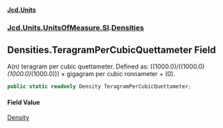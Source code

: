 #### [Jcd.Units](index.md 'index')
### [Jcd.Units.UnitsOfMeasure.SI](Jcd.Units.UnitsOfMeasure.SI.md 'Jcd.Units.UnitsOfMeasure.SI').[Densities](Densities.md 'Jcd.Units.UnitsOfMeasure.SI.Densities')

## Densities.TeragramPerCubicQuettameter Field

A(n) teragram per cubic quettameter. Defined as: ((1000.0)/((1000.0)*(1000.0)*(1000.0))) × gigagram per cubic ronnameter + (0).

```csharp
public static readonly Density TeragramPerCubicQuettameter;
```

#### Field Value
[Density](Density.md 'Jcd.Units.UnitTypes.Density')